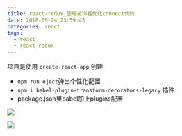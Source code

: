 ```yaml
---
title: react-redux_使用装饰器优化connect代码
date: 2018-09-24 23:59:43
categories: react
tags:
  - react
  - react-redux
---
```


项目是使用 `create-react-app` 创建

- `npm run eject`弹出个性化配置
- `npm i babel-plugin-transform-decorators-legacy` 插件
- package.json里babel加上plugins配置

![](http://ozrm3516s.bkt.clouddn.com/ccd27ed1b2b9d509dcf82c08b61afea9.jpg)

![](http://ozrm3516s.bkt.clouddn.com/c257682dedb9281a11062495a2d2dc62.jpg)
